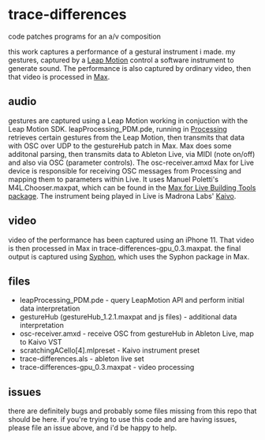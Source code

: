 # trace-differences
code patches programs for an a/v composition

this work captures a performance of a gestural instrument i made. my gestures, captured by a [Leap Motion](https://www.ultraleap.com/product/leap-motion-controller/) control a software instrument to generate sound. The performance is also captured by ordinary video, then that video is processed in [Max](https://cycling74.com/).

## audio
gestures are captured using a Leap Motion working in conjuction with the Leap Motion SDK. leapProcessing_PDM.pde, running in [Processing](https://processing.org/) retrieves certain gestures from the Leap Motion, then transmits that data with OSC over UDP to the gestureHub patch in Max. Max does some additonal parsing, then transmits data to Ableton Live, via MIDI (note on/off) and also via OSC (parameter controls). The osc-receiver.amxd Max for Live device is responsible for receiving OSC messages from Processing and mapping them to parameters within Live. It uses Manuel Poletti's M4L.Chooser.maxpat, which can be found in the [Max for Live Building Tools package](https://www.ableton.com/en/packs/max-live-building-tools/). The instrument being played in Live is Madrona Labs' [Kaivo](https://madronalabs.com/products/kaivo). 

## video
video of the performance has been captured using an iPhone 11. That video is then processed in Max in trace-differences-gpu_0.3.maxpat. the final output is captured using [Syphon](http://syphon.v002.info/recorder/), which uses the Syphon package in Max.

## files
* leapProcessing_PDM.pde - query LeapMotion API and perform initial data interpretation
* gestureHub (gestureHub_1.2.1.maxpat and js files) - additional data interpretation
* osc-receiver.amxd - receive OSC from gestureHub in Ableton Live, map to Kaivo VST
* scratchingACello[4].mlpreset - Kaivo instrument preset
* trace-differences.als - ableton live set
* trace-differences-gpu_0.3.maxpat - video processing

## issues
there are definitely bugs and probably some files missing from this repo that should be here. if you're trying to use this code and are having issues, please file an issue above, and i'd be happy to help.
